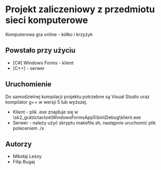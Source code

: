 # Projekt zaliczeniowy z przedmiotu sieci komputerowe

Komputerowa gra online - kółko i krzyżyk

## Powstało przy użyciu

* [C#] Windows Forms - klient 
* [C++] - serwer

## Uruchomienie

Do samodzielnej kompilacji projektu potrzebne są Visual Studio oraz kompilator g++ w wersji 5 lub wyższej.

* Klient - plik .exe znajduje się w \sk2_gra\tictactoe\WindowsFormsApp5\bin\Debug\klient.exe
* Serwer - należy użyć skryptu makefile.sh, następnie uruchomić plik poleceniem ./s

## Autorzy

* Mikołaj Leśny
* Filip Bugaj
